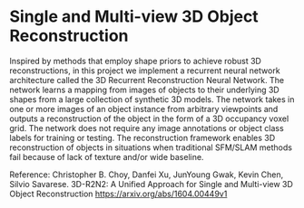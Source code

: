 # Single and Multi-view 3D Object Reconstruction

Inspired by methods that employ shape priors to achieve
robust 3D reconstructions, in this project we implement a
recurrent neural network architecture called the 3D
Recurrent Reconstruction Neural Network. The network
learns a mapping from images of objects to their underlying
3D shapes from a large collection of synthetic 3D models.
The network takes in one or more images of an object
instance from arbitrary viewpoints and outputs a
reconstruction of the object in the form of a 3D occupancy
voxel grid. The network does not require any image
annotations or object class labels for training or testing.
The reconstruction framework enables 3D reconstruction
of objects in situations when traditional SFM/SLAM
methods fail because of lack of texture and/or wide
baseline.

Reference:
Christopher B. Choy, Danfei Xu, JunYoung Gwak, Kevin Chen, Silvio Savarese. 3D-R2N2: A Unified Approach for Single and Multi-view 3D Object Reconstruction https://arxiv.org/abs/1604.00449v1
